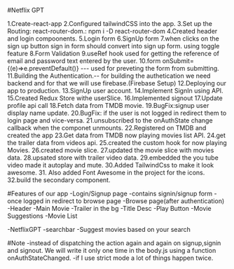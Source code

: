#Netflix GPT

1.Create-react-app
2.Configured tailwindCSS into the app.
3.Set up the Routing: react-router-dom.: npm i -D react-router-dom
4.Created header and login compoonents.
5.Login form
6.SignUp form
7.when clicks on the sign up button sign in form should convert into sign up form. using toggle feature
8.Form Validation
9.useRef hook used for getting the reference of email and password text entered by the user.
10.form onSubmit= {(e)=>e.preventDefault()} --- used for preveting the form from submitting.
11.Building the Authentication.-- for building the authetication we need backend and for that we will use firebase.(Firebase Setup)
12.Deploying our app to production.
13.SignUp user account.
14.Implement SignIn using API.
15.Created Redux Store withe userSlice.
16.Implemented signout
17.Update profile api call
18.Fetch data from TMDB movie.
19.BugFix:signup user display name update.
20.BugFix: if the user is not logged in redirect them to login page and vice-versa.
21.unsubscribed to the onAuthState change callback when the componet unmounts.
22.Registered on TMDB and created the app
23.Get data from TMDB now playing movies list API.
24.get the trailer data from videos api.
25.created the custom hook for now playing Movies.
26.created movie slice.
27.updated the movie slice with movies data.
28.upsated store with trailer video data.
29.embedded the you tube video made it autoplay and mute.
30.Added TailwindCss to make it look awesome. 31. Also added Font Awesome in the project for the icons.
32.build the secondary component.

#Features of our app
-Login/Signup page
-contains signin/signup form
-once logged in redirect to browse page
-Browse page(after authentication)
-Header
-Main Movie
-Trailer in the bg
-Title Desc
-Play Button
-Movie Suggestions
-Movie List

-NetflixGPT
-searchbar
-Suggest movies based on your search

#Note
-instead of dispatching the action again and again on signup,signin and signout. We will write it only one time in the body.js using a function onAuthStateChanged.
-if I use strict mode a lot of things happen twice.
